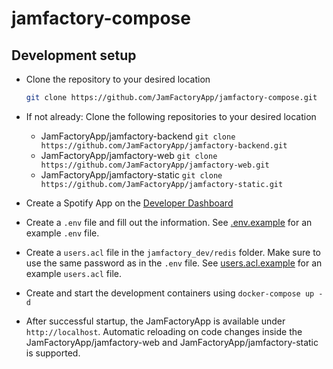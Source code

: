 # jamfactory-compose

## Development setup

* Clone the repository to your desired location
  ```sh
  git clone https://github.com/JamFactoryApp/jamfactory-compose.git
  ```
  
* If not already: Clone the following repositories to your desired location
  * JamFactoryApp/jamfactory-backend ``git clone https://github.com/JamFactoryApp/jamfactory-backend.git``
  * JamFactoryApp/jamfactory-web ``git clone https://github.com/JamFactoryApp/jamfactory-web.git``
  * JamFactoryApp/jamfactory-static ``git clone https://github.com/JamFactoryApp/jamfactory-static.git``

* Create a Spotify App on the [Developer Dashboard](https://developer.spotify.com/dashboard)

* Create a ``.env`` file and fill out the information. See [.env.example](./jamfactory_dev/.env.example) for an example ``.env`` file.

* Create a ``users.acl`` file in the ``jamfactory_dev/redis`` folder. Make sure to use the same password as in the ``.env`` file.
  See [users.acl.example](./jamfactory_dev/redis/users.acl.example) for an example ``users.acl`` file.

* Create and start the development containers using ``docker-compose up -d``

* After successful startup, the JamFactoryApp is available under ``http://localhost``. Automatic reloading on code changes inside the JamFactoryApp/jamfactory-web and JamFactoryApp/jamfactory-static is supported.